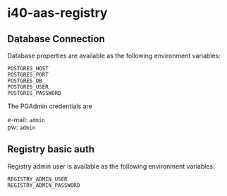 # i40-aas-registry

## Database Connection

Database properties are available as the following environment variables:

```
POSTGRES_HOST
POSTGRES_PORT
POSTGRES_DB
POSTGRES_USER
POSTGRES_PASSWORD
```

The PGAdmin credentials are

e-mail: `admin`  
pw: `admin`

## Registry basic auth

Registry admin user is available as the following environment variables:

```
REGISTRY_ADMIN_USER 
REGISTRY_ADMIN_PASSWORD 
```
